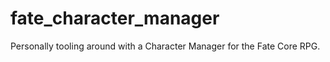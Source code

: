 fate_character_manager
======================

Personally tooling around with a Character Manager for the Fate Core RPG.
